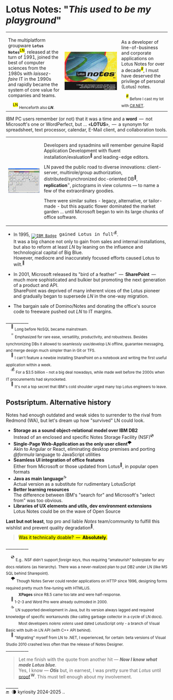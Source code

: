 # Lotus Notes: "_This used to be my playground_"

<table><tr><td width="35%">
<p>The multiplatform groupware <code><b>Lotus Notes</b></code><sup><mark>LN</mark></sup>, released at the turn of 1991, joined the best of computer sciences from the 1980s with <i>laissez-faire</i> IT in the 1990s and rapidly became the system of core value for companies and teams.</p>
&nbsp; &nbsp; <sup><mark>LN</mark></sup> <sub>Henceforth also <b><i>LN</i></b>.</sub>
</td><td width="35%">
<picture><img alt="&nbsp; Lotus Notes R5 splash screen" src="../../../../../_rsc/_img/af/LN/LotusNotesR5_SplashWin.jpg" title="&nbsp;splash screen of Lotus Notes R5"></picture>
</td><td width="30%">
<p>As a developer of line-of-business and corporate applications on Lotus Notes for over a decade<sup><mark>#</mark></sup>, I must have deserved the privilege of personal (Lotus) notes.</p>
&nbsp; &nbsp; <sup><mark>#</mark></sup> <sub>Before I cast my lot with <a href="../../../../../.net">C#.NET</a>.</sub>
</td></tr></table>

IBM PC users remember (or not) that it was a time and a <b>word</b> &thinsp;&mdash;&thinsp; not Microsoft's one or WordPerfect, but ... «<b>LOTUS</b>», &thinsp;&mdash;&thinsp; 
a synonym for spreadsheet, text processor, calendar, E-Mail client, and collaboration tools.

<table><tr><td><picture><img alt="&nbsp; Lotus Notes R8 workspace" src="../../../../../_rsc/_img/af/LN/LN-WS_snapshot(computerwoche.de).jpg" title="Screenshot of casual Lotus Notes R8 workspace&#013;&#010;(source: computerwoche.de)" /></picture></td><td>

Developers and sysadmins will remember genuine Rapid Application Development with fluent installation/evaluation<sup>🙋</sup> and leading-edge editors.

LN paved the public road to diverse innovations: client-server, multirole/group authorization, distributed/synchronized doc-oriented DB<sup>📜</sup>, **replication**<sup>⭐</sup>, pictograms in view columns &mdash; 
to name a few of the extraordinary goodies.

There were similar suites - legacy, alternative, or tailor-made - but this aquatic flower dominated the market garden ... until Microsoft began to win its large chunks of office software.
  
</td></tr></table>

* In 1995, <samp><sub>[![IBM Badge](https://img.shields.io/badge/IBM-052FAD?logo=ibm&logoColor=fff&style=for-the-badge)](#)</sub> gained Lotus in full<sup>💰</sup></samp>.\
It was a big chance not only to gain from sales and internal installations, but also to reform at least _LN_ by leaning on the influence and technological capital of Big Blue.\
However, mediocre and inaccurately focused efforts caused Lotus to wilt.<sup>🍦</sup>

* In 2001, Microsoft released its "bird of a feather" &thinsp;&mdash;&thinsp; **SharePoint** &thinsp;&mdash;&thinsp; much more sophisticated and bulkier but promoting the next generation of a product and API.\
SharePoint was deprived of many inherent vices of the Lotus pioneer and gradually began to supersede _LN_ in the one-way migration. 

* The bargain sale of Domino/Notes and donating the office's source code to freeware pushed out _LN_ to IT margins.

\___________\
&nbsp; &nbsp; <sup>📜</sup> <sub>Long before NoSQL became mainstream.</sub>\
&nbsp; &nbsp; <sup>⭐</sup> <sub>Emphasized for rare ease, versatility, productivity, and robustness. 
Besides synchronizing DBs it allowed to seamlessly use/develop LN offline, guarantee messaging, and merge design much simpler than in Git or TFS.</sub>\
&nbsp; &nbsp; <sup>🙋</sup> <sub>I can't feature a newbie installing SharePoint on a notebook and writing the first useful application within a week.</sub>\
&nbsp; &nbsp; <sup>💰</sup> <sub>For a $3.5 billion - not a big deal nowadays, while made well before the 2000s when IT procurements had skyrocketed.</sub>\
&nbsp; &nbsp; <sup>🍦</sup> <sub>It's not a top secret that IBM's cold shoulder urged many top Lotus engineers to leave.</sub>

## Postsriptum. Alternative history

Notes had enough outdated and weak sides to surrender to the rival from Redmond (WA), but let's dream up how "survived" LN could look.

+ **Storage as a sound object-relational model over IBM DB2**\
Instead of an enclosed and specific Notes Storage Facility (NSF)<sup>💿</sup> 
+ **Single-Page Web-Application as the only user client**<sup>🌩️</sup>\
Akin to Angular or React, eliminating desktop premises and porting _@formula_ language to JavaScript utilities
+ **Seamless UI integration of office features**\
Either from Microsoft or those updated from Lotus<sup>🥀</sup>, in popular open formats
+ **Java as main language**<sup>☕</sup>\
Actual version as a substitute for rudimentary LotusScript
+ **Better learning resources**\
  The difference between IBM's "search for" and Microsoft's "select from" was too obvious.
+ **Libraries of UX elements and utils, dev environment extensions**\
 Lotus Notes could be on the wave of Open Source

**Last but not least**, top pro and liable  _Notes_ team/community to fulfill this wishlist and prevent quality degradation<sup>🙋</sup>.

> <mark>Was it technically doable? &thinsp;&mdash;&thinsp; <b>Absolutely</b>.</mark>

\___________

&nbsp; &nbsp; <sup>💿</sup> <sub> E.g.. NSF didn't support _foreign keys_, thus requiring "amateurish" boilerplate for any docs relations (as hierarchy). There was a never-realized plan to put DB2 under LN (like MS SQL behind Sharepoint).</sub> \
&nbsp; &nbsp; <sup>🌩️</sup> <sub>Though Notes Server could render applications on HTTP since 1996, designing forms required pretty much fine-tuning with HTML/JS.\
&nbsp; &nbsp; &nbsp; &nbsp; &nbsp; &nbsp; **XPages** since R8.5 came too late and were half-response.</sub>\
&nbsp; &nbsp; <sup>🥀</sup> <sub>1-2-3 and Word Pro were already outmoded in 2000.</sub>\
&nbsp; &nbsp; <sup>☕</sup> <sub>LN supported development in Java, but its version always lagged and required knowledge of specific workarounds (like calling garbage collector in a cycle of LN docs).\
&nbsp; &nbsp; &nbsp; &nbsp; &nbsp; &nbsp; Most developers _nolens volens_ used dated LotusScript only - a branch of Visual Basic with built-in LN API (with C++ API behind).</sub>\
&nbsp; &nbsp; <sup>🙋</sup> <sub>"Migrating" myself from LN to .NET, I experienced, for certain: beta versions of Visual Studio 2010 crashed less often than the release of Notes Designer.</sub>\
\___________

> Let me finish with the quote from another hit &mdash; _**Now I know what made Lotus blue**_.\
> Yes, I know &mdash; **_Otis_** but, in earnest, I was pretty sure that _Lotus_ until [proof](https://en.wikipedia.org/wiki/Now_I_Know_What_Made_Otis_Blue)<sup>&thinsp;<b>W</b></sup>.
This must tell enough about my involvement.

\______\
 🔚 &nbsp;🌘 kyriosity 2024-2025 ..


